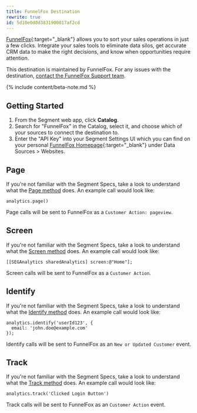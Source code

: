```yaml
---
title: FunnelFox Destination
rewrite: true
id: 5d10e0d0d3831900017af2cd
---
```

[FunnelFox](https://www.funnelfox.com/){:target="_blank"} allows you to sort your sales operations in just a few clicks. Integrate your sales tools to eliminate data silos, get accurate CRM data to make the right decisions, and know when opportunities require attention.

This destination is maintained by FunnelFox. For any issues with the destination, [contact the FunnelFox Support team](mailto:support@funnelfox.com).

{% include content/beta-note.md %}


## Getting Started



1. From the Segment web app, click **Catalog**.
2. Search for "FunnelFox" in the Catalog, select it, and choose which of your sources to connect the destination to.
3. Enter the "API Key" into your Segment Settings UI which you can find on your personal [FunnelFox Homepage](https://app.funnelfox.com/#/home){:target="_blank"} under Data Sources > Websites.


## Page

If you're not familiar with the Segment Specs, take a look to understand what the [Page method](/docs/connections/spec/page/) does. An example call would look like:

```
analytics.page()
```

Page calls will be sent to FunnelFox as a `Customer Action: pageview`.


## Screen

If you're not familiar with the Segment Specs, take a look to understand what the [Screen method](/docs/connections/spec/screen/) does. An example call would look like:

```
[[SEGAnalytics sharedAnalytics] screen:@"Home"];
```

Screen calls will be sent to FunnelFox as a `Customer Action`.


## Identify

If you're not familiar with the Segment Specs, take a look to understand what the [Identify method](/docs/connections/spec/identify/) does. An example call would look like:

```
analytics.identify('userId123', {
  email: 'john.doe@example.com'
});
```

Identify calls will be sent to FunnelFox as an `New or Updated Customer` event.


## Track

If you're not familiar with the Segment Specs, take a look to understand what the [Track method](/docs/connections/spec/track/) does. An example call would look like:

```
analytics.track('Clicked Login Button')
```

Track calls will be sent to FunnelFox as an `Customer Action` event.
